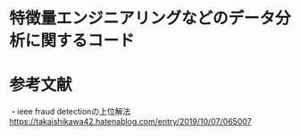 # 特徴量エンジニアリングなどのデータ分析に関するコード  
  
# 参考文献  
・ieee fraud detectionの上位解法  
https://takaishikawa42.hatenablog.com/entry/2019/10/07/065007  
